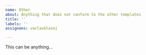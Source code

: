 ```yaml
---
name: Other
about: Anything that does not conform to the other templates
title: ''
labels: ''
assignees: vaclavblazej

---
```


This can be anything...

